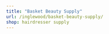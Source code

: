 ```yaml
---
title: "Basket Beauty Supply"
url: /inglewood/basket-beauty-supply/
shop: hairdresser supply
---
```

